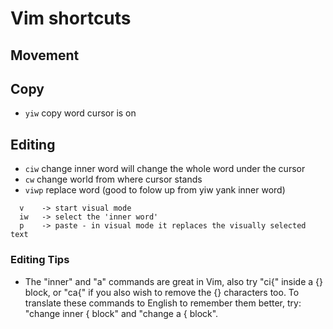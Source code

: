 # Vim shortcuts

## Movement

## Copy

- `yiw` copy word cursor is on

## Editing

- `ciw` change inner word will change the whole word under the cursor 
- `cw` change world from where cursor stands
- `viwp` replace word (good to folow up from yiw yank inner word)
```
  v    -> start visual mode
  iw   -> select the 'inner word'
  p    -> paste - in visual mode it replaces the visually selected text
```
### Editing Tips

- The "inner" and "a" commands are great in Vim, also try "ci{" inside a {} block, or "ca{" if you also wish to remove the {} characters too. To translate these commands to English to remember them better, try: "change inner { block" and "change a { block".
